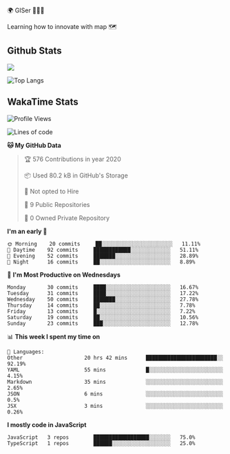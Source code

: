 🌍 GISer 👨🏻‍💻

Learning how to innovate with map 🗺

## Github Stats

![](https://github-readme-stats.vercel.app/api?username=lkcozy&show_icons=true&theme=tokyonight&hide_title=true)

![Top Langs](https://github-readme-stats.vercel.app/api/top-langs/?username=lkcozy&layout=compact&theme=tokyonight)

## WakaTime Stats

<!--START_SECTION:waka-->
![Profile Views](http://img.shields.io/badge/Profile%20Views-21-blue)

![Lines of code](https://img.shields.io/badge/From%20Hello%20World%20I've%20written-300620%20Lines%20of%20code-blue)

**🐱 My GitHub Data** 

> 🏆 576 Contributions in year 2020
 > 
> 📦 Used 80.2 kB in GitHub's Storage 
 > 
> 🚫 Not opted to Hire
 > 
> 📜 9 Public Repositories 
 > 
> 🔑 0 Owned Private Repository 
 > 
**I'm an early 🐤** 

```text
🌞 Morning    20 commits     ██░░░░░░░░░░░░░░░░░░░░░░░   11.11% 
🌆 Daytime    92 commits     ████████████░░░░░░░░░░░░░   51.11% 
🌃 Evening    52 commits     ███████░░░░░░░░░░░░░░░░░░   28.89% 
🌙 Night      16 commits     ██░░░░░░░░░░░░░░░░░░░░░░░   8.89%

```
📅 **I'm Most Productive on Wednesdays** 

```text
Monday       30 commits     ████░░░░░░░░░░░░░░░░░░░░░   16.67% 
Tuesday      31 commits     ████░░░░░░░░░░░░░░░░░░░░░   17.22% 
Wednesday    50 commits     ███████░░░░░░░░░░░░░░░░░░   27.78% 
Thursday     14 commits     ██░░░░░░░░░░░░░░░░░░░░░░░   7.78% 
Friday       13 commits     █░░░░░░░░░░░░░░░░░░░░░░░░   7.22% 
Saturday     19 commits     ██░░░░░░░░░░░░░░░░░░░░░░░   10.56% 
Sunday       23 commits     ███░░░░░░░░░░░░░░░░░░░░░░   12.78%

```


📊 **This week I spent my time on** 

```text
💬 Languages: 
Other                    20 hrs 42 mins      ███████████████████████░░   92.19% 
YAML                     55 mins             █░░░░░░░░░░░░░░░░░░░░░░░░   4.15% 
Markdown                 35 mins             ░░░░░░░░░░░░░░░░░░░░░░░░░   2.65% 
JSON                     6 mins              ░░░░░░░░░░░░░░░░░░░░░░░░░   0.5% 
JSX                      3 mins              ░░░░░░░░░░░░░░░░░░░░░░░░░   0.26%

```

**I mostly code in JavaScript** 

```text
JavaScript   3 repos        ██████████████████░░░░░░░   75.0% 
TypeScript   1 repos        ██████░░░░░░░░░░░░░░░░░░░   25.0%

```



<!--END_SECTION:waka-->
